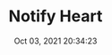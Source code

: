 ---
id: 77
title: Notify Heart 
file-slug: notify-heart
date: Oct 03, 2021 20:34:23
feature: false
category: icons
angle: dynamic
clay: https://3dicons.sgp1.cdn.digitaloceanspaces.com/v1/dynamic/clay/notify-heart-dynamic-clay.png
gradient: https://3dicons.sgp1.cdn.digitaloceanspaces.com/v1/dynamic/gradient/notify-heart-dynamic-gradient.png
color: https://3dicons.sgp1.cdn.digitaloceanspaces.com/v1/dynamic/color/notify-heart-dynamic-color.png
premium: https://3dicons.sgp1.cdn.digitaloceanspaces.com/v1/dynamic/premium/notify-heart-dynamic-premium.png
---